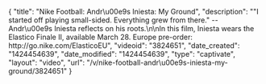 {
    "title": "Nike Football: Andr\u00e9s Iniesta: My Ground",
    "description": "\"I started off playing small-sided. Everything grew from there.\" -- Andr\u00e9s Iniesta reflects on his roots.\n\nIn this film, Iniesta wears the Elastico Finale II, available March 28. Europe pre-order: http:\/\/go.nike.com\/ElasticoEU",
    "videoid": "3824651",
    "date_created": "1424454639",
    "date_modified": "1424454639",
    "type": "captivate",
    "layout": "video",
    "url": "\/v\/nike-football-andr\u00e9s-iniesta-my-ground\/3824651"
}